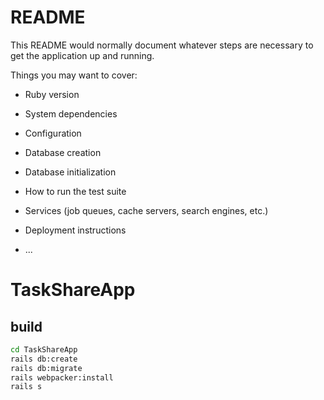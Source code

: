 # README

This README would normally document whatever steps are necessary to get the
application up and running.

Things you may want to cover:

* Ruby version

* System dependencies

* Configuration

* Database creation

* Database initialization

* How to run the test suite

* Services (job queues, cache servers, search engines, etc.)

* Deployment instructions

* ...
# TaskShareApp

## build

```bash
cd TaskShareApp
rails db:create
rails db:migrate
rails webpacker:install
rails s
```
